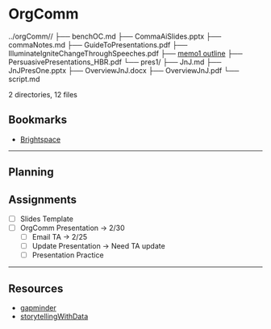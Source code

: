 # OrgComm
../orgComm//
├── benchOC.md
├── CommaAiSlides.pptx
├── commaNotes.md
├── GuideToPresentations.pdf
├── IlluminateIgniteChangeThroughSpeeches.pdf
├── [memo1 outline](memo1/outline.md)
├── PersuasivePresentations_HBR.pdf
└── pres1/
    ├── JnJ.md
    ├── JnJPresOne.pptx
    ├── OverviewJnJ.docx
    ├── OverviewJnJ.pdf
    └── script.md

2 directories, 12 files




## Bookmarks
* [Brightspace](https://brightspace.nyu.edu/d2l/home/166931)


----
## Planning

## Assignments
- [ ] Slides Template
- [ ] OrgComm Presentation -> 2/30
	- [ ] Email TA -> 2/25
	- [ ] Update Presentation -> Need TA update
	- [ ] Presentation Practice
----
## Resources
* [gapminder](https://www.gapminder.org/)
* [storytellingWithData](https://www.storytellingwithdata.com/)

